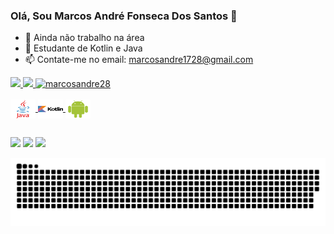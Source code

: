 ### Olá, Sou Marcos André Fonseca Dos Santos 👋



- 🔭 Ainda não trabalho na área
- 🌱 Estudante de Kotlin e Java
- 📫 Contate-me no email: marcosandre1728@gmail.com

<div>
  <a href="https://github.com/MarcosAndre28">
  <img height="180em" src="https://github-readme-stats.vercel.app/api?username=marcosandre28&show_icons=true&theme=radical&include_all_commits=true&count_private=true"/>
  <img height="180em" src="https://github-readme-stats.vercel.app/api/top-langs/?username=marcosandre28&layout=compact&langs_count=7&theme=radical"/>
  <img src="https://komarev.com/ghpvc/?username=marcosandre28&color=red" alt="marcosandre28" />
</div>

  <div style="display: inline_block"><br>
  <img align="center" alt="Marcos-Java" height="30" width="40" src="https://github.com/devicons/devicon/blob/master/icons/java/java-original-wordmark.svg">
  <img align="center" alt="Marcos-Kt" height="30" width="40" src="https://github.com/devicons/devicon/blob/master/icons/kotlin/kotlin-original-wordmark.svg">
  <img align="center" alt="Marcos-Android" height="30" width="40" src="https://github.com/devicons/devicon/blob/master/icons/android/android-original.svg">
</div>
  
  ##
  
  <div> 
  <a href="https://instagram.com/marcos_andre28" target="_blank"><img src="https://img.shields.io/badge/-Instagram-%23E4405F?style=for-the-badge&logo=instagram&logoColor=white"      target="_blank"></a>
  <a href = "mailto:marcosandre1728@gmail.com"><img src="https://img.shields.io/badge/-Gmail-%23333?style=for-the-badge&logo=gmail&logoColor=white" target="_blank"></a>
  <a href="https://www.linkedin.com/in/marcos-andre-88610614a/" target="_blank"><img src="https://img.shields.io/badge/-LinkedIn-%230077B5?style=for-the-badge&logo=linkedin&logoColor=white" target="_blank"></a> 
 
  ![Snake animation](https://github.com/MarcosAndre28/MarcosAndre28/blob/output/github-contribution-grid-snake.svg)
 
</div>

